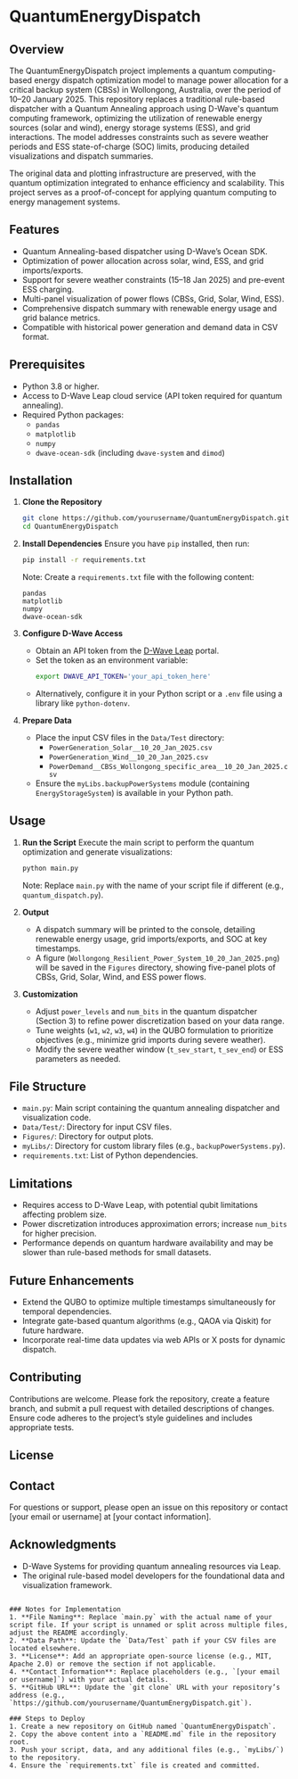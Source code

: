 # QuantumEnergyDispatch

## Overview

The QuantumEnergyDispatch project implements a quantum computing-based energy dispatch optimization model to manage power allocation for a critical backup system (CBSs) in Wollongong, Australia, over the period of 10–20 January 2025. This repository replaces a traditional rule-based dispatcher with a Quantum Annealing approach using D-Wave's quantum computing framework, optimizing the utilization of renewable energy sources (solar and wind), energy storage systems (ESS), and grid interactions. The model addresses constraints such as severe weather periods and ESS state-of-charge (SOC) limits, producing detailed visualizations and dispatch summaries.

The original data and plotting infrastructure are preserved, with the quantum optimization integrated to enhance efficiency and scalability. This project serves as a proof-of-concept for applying quantum computing to energy management systems.

## Features

- Quantum Annealing-based dispatcher using D-Wave’s Ocean SDK.
- Optimization of power allocation across solar, wind, ESS, and grid imports/exports.
- Support for severe weather constraints (15–18 Jan 2025) and pre-event ESS charging.
- Multi-panel visualization of power flows (CBSs, Grid, Solar, Wind, ESS).
- Comprehensive dispatch summary with renewable energy usage and grid balance metrics.
- Compatible with historical power generation and demand data in CSV format.

## Prerequisites

- Python 3.8 or higher.
- Access to D-Wave Leap cloud service (API token required for quantum annealing).
- Required Python packages:
  - `pandas`
  - `matplotlib`
  - `numpy`
  - `dwave-ocean-sdk` (including `dwave-system` and `dimod`)

## Installation

1. **Clone the Repository**
   ```bash
   git clone https://github.com/yourusername/QuantumEnergyDispatch.git
   cd QuantumEnergyDispatch
   ```

2. **Install Dependencies**
   Ensure you have `pip` installed, then run:
   ```bash
   pip install -r requirements.txt
   ```
   Note: Create a `requirements.txt` file with the following content:
   ```
   pandas
   matplotlib
   numpy
   dwave-ocean-sdk
   ```

3. **Configure D-Wave Access**
   - Obtain an API token from the [D-Wave Leap](https://cloud.dwavesys.com/leap/) portal.
   - Set the token as an environment variable:
     ```bash
     export DWAVE_API_TOKEN='your_api_token_here'
     ```
   - Alternatively, configure it in your Python script or a `.env` file using a library like `python-dotenv`.

4. **Prepare Data**
   - Place the input CSV files in the `Data/Test` directory:
     - `PowerGeneration_Solar__10_20_Jan_2025.csv`
     - `PowerGeneration_Wind__10_20_Jan_2025.csv`
     - `PowerDemand__CBSs_Wollongong_specific_area__10_20_Jan_2025.csv`
   - Ensure the `myLibs.backupPowerSystems` module (containing `EnergyStorageSystem`) is available in your Python path.

## Usage

1. **Run the Script**
   Execute the main script to perform the quantum optimization and generate visualizations:
   ```bash
   python main.py
   ```
   Note: Replace `main.py` with the name of your script file if different (e.g., `quantum_dispatch.py`).

2. **Output**
   - A dispatch summary will be printed to the console, detailing renewable energy usage, grid imports/exports, and SOC at key timestamps.
   - A figure (`Wollongong_Resilient_Power_System_10_20_Jan_2025.png`) will be saved in the `Figures` directory, showing five-panel plots of CBSs, Grid, Solar, Wind, and ESS power flows.

3. **Customization**
   - Adjust `power_levels` and `num_bits` in the quantum dispatcher (Section 3) to refine power discretization based on your data range.
   - Tune weights (`w1`, `w2`, `w3`, `w4`) in the QUBO formulation to prioritize objectives (e.g., minimize grid imports during severe weather).
   - Modify the severe weather window (`t_sev_start`, `t_sev_end`) or ESS parameters as needed.

## File Structure

- `main.py`: Main script containing the quantum annealing dispatcher and visualization code.
- `Data/Test/`: Directory for input CSV files.
- `Figures/`: Directory for output plots.
- `myLibs/`: Directory for custom library files (e.g., `backupPowerSystems.py`).
- `requirements.txt`: List of Python dependencies.

## Limitations

- Requires access to D-Wave Leap, with potential qubit limitations affecting problem size.
- Power discretization introduces approximation errors; increase `num_bits` for higher precision.
- Performance depends on quantum hardware availability and may be slower than rule-based methods for small datasets.

## Future Enhancements

- Extend the QUBO to optimize multiple timestamps simultaneously for temporal dependencies.
- Integrate gate-based quantum algorithms (e.g., QAOA via Qiskit) for future hardware.
- Incorporate real-time data updates via web APIs or X posts for dynamic dispatch.

## Contributing

Contributions are welcome. Please fork the repository, create a feature branch, and submit a pull request with detailed descriptions of changes. Ensure code adheres to the project’s style guidelines and includes appropriate tests.

## License



## Contact

For questions or support, please open an issue on this repository or contact [your email or username] at [your contact information].

## Acknowledgments

- D-Wave Systems for providing quantum annealing resources via Leap.
- The original rule-based model developers for the foundational data and visualization framework.
```

### Notes for Implementation
1. **File Naming**: Replace `main.py` with the actual name of your script file. If your script is unnamed or split across multiple files, adjust the README accordingly.
2. **Data Path**: Update the `Data/Test` path if your CSV files are located elsewhere.
3. **License**: Add an appropriate open-source license (e.g., MIT, Apache 2.0) or remove the section if not applicable.
4. **Contact Information**: Replace placeholders (e.g., `[your email or username]`) with your actual details.
5. **GitHub URL**: Update the `git clone` URL with your repository’s address (e.g., `https://github.com/yourusername/QuantumEnergyDispatch.git`).

### Steps to Deploy
1. Create a new repository on GitHub named `QuantumEnergyDispatch`.
2. Copy the above content into a `README.md` file in the repository root.
3. Push your script, data, and any additional files (e.g., `myLibs/`) to the repository.
4. Ensure the `requirements.txt` file is created and committed.
